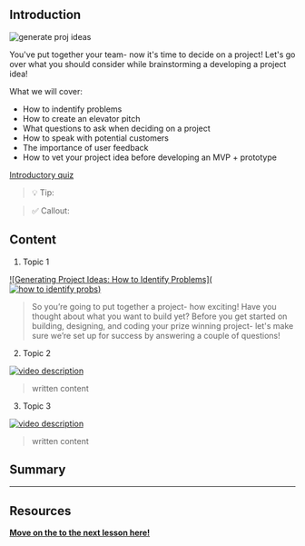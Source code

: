 ## Introduction

![generate proj ideas](https://user-images.githubusercontent.com/18564645/133836600-4e8a62f0-224e-45b2-bdd3-745b9579fdc6.png)


You've put together your team- now it's time to decide on a project! Let's go over what you should consider while brainstorming a developing a project idea!

What we will cover: 

- How to indentify problems
- How to create an elevator pitch
- What questions to ask when deciding on a project
- How to speak with potential customers
- The importance of user feedback
- How to vet your project idea before developing an MVP + prototype

[Introductory quiz](https://zealous-pebble-06ae2440f.azurestaticapps.net)

> 💡 Tip:

> ✅ Callout: 

## Content

1. Topic 1

[![Generating Project Ideas: How to Identify Problems](![how to identify probs](https://user-images.githubusercontent.com/18564645/133836872-045070a5-da4b-4bf9-a6ca-992e23522a99.png))](https://youtu.be/L7Hyr-aU2hA "Generating Project Ideas: How to Identify Problems")

> So you’re going to put together a project- how exciting! Have you thought about what you want to build yet? Before you get started on building, designing, and coding your prize winning project- let's make sure we’re set up for success by answering a couple of questions!

2. Topic 2

[![video description](./images/screenshot.png)](https://youtube.com/link-here "video description")

> written content

3. Topic 3

[![video description](./images/screenshot.png)](https://youtube.com/link-here "video description")

> written content

## Summary

---

## Resources

[**Move on the to the next lesson here!**](../../1-History-of-Imagine-Cup/1)
